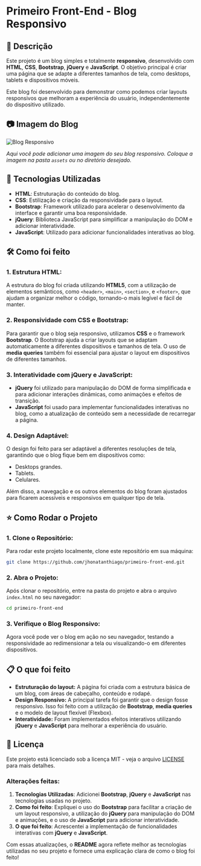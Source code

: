 # Primeiro Front-End - Blog Responsivo

## :memo: Descrição
Este projeto é um blog simples e totalmente **responsivo**, desenvolvido com **HTML**, **CSS**, **Bootstrap**, **jQuery** e **JavaScript**. O objetivo principal é criar uma página que se adapte a diferentes tamanhos de tela, como desktops, tablets e dispositivos móveis.

Este blog foi desenvolvido para demonstrar como podemos criar layouts responsivos que melhoram a experiência do usuário, independentemente do dispositivo utilizado.

## :camera: Imagem do Blog

![Blog Responsivo](./assets/blog-imagem.png)

*Aqui você pode adicionar uma imagem do seu blog responsivo. Coloque a imagem na pasta `assets` ou no diretório desejado.*

## :wrench: Tecnologias Utilizadas

- **HTML**: Estruturação do conteúdo do blog.
- **CSS**: Estilização e criação da responsividade para o layout.
- **Bootstrap**: Framework utilizado para acelerar o desenvolvimento da interface e garantir uma boa responsividade.
- **jQuery**: Biblioteca JavaScript para simplificar a manipulação do DOM e adicionar interatividade.
- **JavaScript**: Utilizado para adicionar funcionalidades interativas ao blog.

## :hammer_and_wrench: Como foi feito

### 1. **Estrutura HTML:**
A estrutura do blog foi criada utilizando **HTML5**, com a utilização de elementos semânticos, como `<header>`, `<main>`, `<section>`, e `<footer>`, que ajudam a organizar melhor o código, tornando-o mais legível e fácil de manter.

### 2. **Responsividade com CSS e Bootstrap:**
Para garantir que o blog seja responsivo, utilizamos **CSS** e o framework **Bootstrap**. O Bootstrap ajuda a criar layouts que se adaptam automaticamente a diferentes dispositivos e tamanhos de tela. O uso de **media queries** também foi essencial para ajustar o layout em dispositivos de diferentes tamanhos.

### 3. **Interatividade com jQuery e JavaScript:**
- **jQuery** foi utilizado para manipulação do DOM de forma simplificada e para adicionar interações dinâmicas, como animações e efeitos de transição.
- **JavaScript** foi usado para implementar funcionalidades interativas no blog, como a atualização de conteúdo sem a necessidade de recarregar a página.

### 4. **Design Adaptável:**
O design foi feito para ser adaptável a diferentes resoluções de tela, garantindo que o blog fique bem em dispositivos como:
- Desktops grandes.
- Tablets.
- Celulares.

Além disso, a navegação e os outros elementos do blog foram ajustados para ficarem acessíveis e responsivos em qualquer tipo de tela.

## :star: Como Rodar o Projeto

### 1. **Clone o Repositório:**
Para rodar este projeto localmente, clone este repositório em sua máquina:

```bash
git clone https://github.com/jhonatanthiago/primeiro-front-end.git
```

### 2. **Abra o Projeto:**
Após clonar o repositório, entre na pasta do projeto e abra o arquivo `index.html` no seu navegador:

```bash
cd primeiro-front-end
```

### 3. **Verifique o Blog Responsivo:**
Agora você pode ver o blog em ação no seu navegador, testando a responsividade ao redimensionar a tela ou visualizando-o em diferentes dispositivos.

## :clipboard: O que foi feito

- **Estruturação do layout:** A página foi criada com a estrutura básica de um blog, com áreas de cabeçalho, conteúdo e rodapé.
- **Design Responsivo:** A principal tarefa foi garantir que o design fosse responsivo. Isso foi feito com a utilização de **Bootstrap**, **media queries** e o modelo de layout flexível (Flexbox).
- **Interatividade:** Foram implementados efeitos interativos utilizando **jQuery** e **JavaScript** para melhorar a experiência do usuário.

## :memo: Licença

Este projeto está licenciado sob a licença MIT - veja o arquivo [LICENSE](LICENSE) para mais detalhes.


### Alterações feitas:

1. **Tecnologias Utilizadas**: Adicionei **Bootstrap**, **jQuery** e **JavaScript** nas tecnologias usadas no projeto.
2. **Como foi feito**: Expliquei o uso do **Bootstrap** para facilitar a criação de um layout responsivo, a utilização do **jQuery** para manipulação do DOM e animações, e o uso de **JavaScript** para adicionar interatividade.
3. **O que foi feito**: Acrescentei a implementação de funcionalidades interativas com **jQuery** e **JavaScript**.

Com essas atualizações, o **README** agora reflete melhor as tecnologias utilizadas no seu projeto e fornece uma explicação clara de como o blog foi feito!
